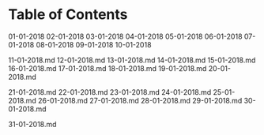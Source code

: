 # Table of Contents

01-01-2018
02-01-2018
03-01-2018
04-01-2018
05-01-2018
06-01-2018
07-01-2018
08-01-2018
09-01-2018
10-01-2018

11-01-2018.md
12-01-2018.md
13-01-2018.md
14-01-2018.md
15-01-2018.md
16-01-2018.md
17-01-2018.md
18-01-2018.md
19-01-2018.md
20-01-2018.md

21-01-2018.md
22-01-2018.md
23-01-2018.md
24-01-2018.md
25-01-2018.md
26-01-2018.md
27-01-2018.md
28-01-2018.md
29-01-2018.md
30-01-2018.md

31-01-2018.md